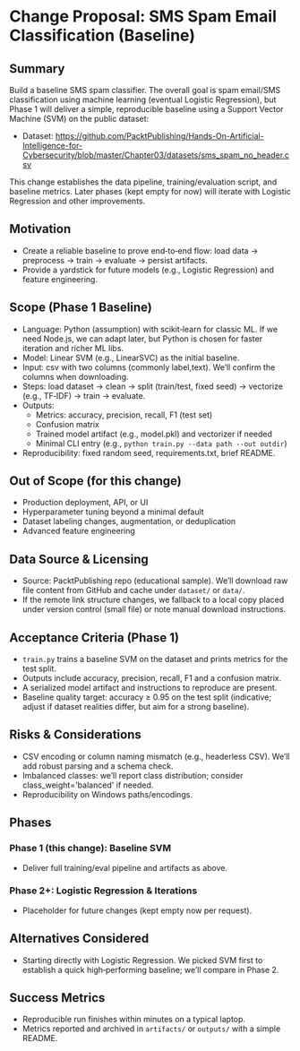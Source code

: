 # Change Proposal: SMS Spam Email Classification (Baseline)

## Summary
Build a baseline SMS spam classifier. The overall goal is spam email/SMS classification using machine learning (eventual Logistic Regression), but Phase 1 will deliver a simple, reproducible baseline using a Support Vector Machine (SVM) on the public dataset:

- Dataset: https://github.com/PacktPublishing/Hands-On-Artificial-Intelligence-for-Cybersecurity/blob/master/Chapter03/datasets/sms_spam_no_header.csv

This change establishes the data pipeline, training/evaluation script, and baseline metrics. Later phases (kept empty for now) will iterate with Logistic Regression and other improvements.

## Motivation
- Create a reliable baseline to prove end‑to‑end flow: load data → preprocess → train → evaluate → persist artifacts.
- Provide a yardstick for future models (e.g., Logistic Regression) and feature engineering.

## Scope (Phase 1 Baseline)
- Language: Python (assumption) with scikit‑learn for classic ML. If we need Node.js, we can adapt later, but Python is chosen for faster iteration and richer ML libs.
- Model: Linear SVM (e.g., LinearSVC) as the initial baseline.
- Input: csv with two columns (commonly label,text). We’ll confirm the columns when downloading.
- Steps: load dataset → clean → split (train/test, fixed seed) → vectorize (e.g., TF‑IDF) → train → evaluate.
- Outputs:
  - Metrics: accuracy, precision, recall, F1 (test set)
  - Confusion matrix
  - Trained model artifact (e.g., model.pkl) and vectorizer if needed
  - Minimal CLI entry (e.g., `python train.py --data path --out outdir`)
- Reproducibility: fixed random seed, requirements.txt, brief README.

## Out of Scope (for this change)
- Production deployment, API, or UI
- Hyperparameter tuning beyond a minimal default
- Dataset labeling changes, augmentation, or deduplication
- Advanced feature engineering

## Data Source & Licensing
- Source: PacktPublishing repo (educational sample). We’ll download raw file content from GitHub and cache under `dataset/` or `data/`.
- If the remote link structure changes, we fallback to a local copy placed under version control (small file) or note manual download instructions.

## Acceptance Criteria (Phase 1)
- `train.py` trains a baseline SVM on the dataset and prints metrics for the test split.
- Outputs include accuracy, precision, recall, F1 and a confusion matrix.
- A serialized model artifact and instructions to reproduce are present.
- Baseline quality target: accuracy ≥ 0.95 on the test split (indicative; adjust if dataset realities differ, but aim for a strong baseline).

## Risks & Considerations
- CSV encoding or column naming mismatch (e.g., headerless CSV). We’ll add robust parsing and a schema check.
- Imbalanced classes: we’ll report class distribution; consider class_weight='balanced' if needed.
- Reproducibility on Windows paths/encodings.

## Phases
### Phase 1 (this change): Baseline SVM
- Deliver full training/eval pipeline and artifacts as above.

### Phase 2+: Logistic Regression & Iterations
- Placeholder for future changes (kept empty now per request).

## Alternatives Considered
- Starting directly with Logistic Regression. We picked SVM first to establish a quick high‑performing baseline; we’ll compare in Phase 2.

## Success Metrics
- Reproducible run finishes within minutes on a typical laptop.
- Metrics reported and archived in `artifacts/` or `outputs/` with a simple README.
